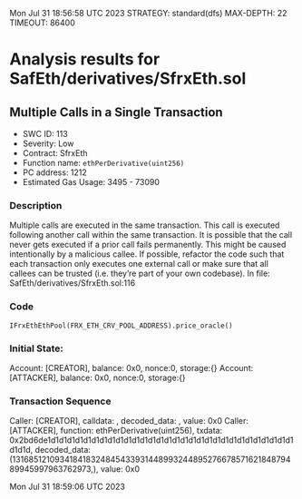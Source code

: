 Mon Jul 31 18:56:58 UTC 2023
STRATEGY: standard(dfs)
MAX-DEPTH: 22
TIMEOUT: 86400
# Analysis results for SafEth/derivatives/SfrxEth.sol

## Multiple Calls in a Single Transaction
- SWC ID: 113
- Severity: Low
- Contract: SfrxEth
- Function name: `ethPerDerivative(uint256)`
- PC address: 1212
- Estimated Gas Usage: 3495 - 73090

### Description

Multiple calls are executed in the same transaction.
This call is executed following another call within the same transaction. It is possible that the call never gets executed if a prior call fails permanently. This might be caused intentionally by a malicious callee. If possible, refactor the code such that each transaction only executes one external call or make sure that all callees can be trusted (i.e. they’re part of your own codebase).
In file: SafEth/derivatives/SfrxEth.sol:116

### Code

```
IFrxEthEthPool(FRX_ETH_CRV_POOL_ADDRESS).price_oracle()
```

### Initial State:

Account: [CREATOR], balance: 0x0, nonce:0, storage:{}
Account: [ATTACKER], balance: 0x0, nonce:0, storage:{}

### Transaction Sequence

Caller: [CREATOR], calldata: , decoded_data: , value: 0x0
Caller: [ATTACKER], function: ethPerDerivative(uint256), txdata: 0x2bd6de1d1d1d1d1d1d1d1d1d1d1d1d1d1d1d1d1d1d1d1d1d1d1d1d1d1d1d1d1d1d1d1d1d, decoded_data: (13168512109341841832484543393144899324489527667857162184879489945997963762973,), value: 0x0


Mon Jul 31 18:59:06 UTC 2023
